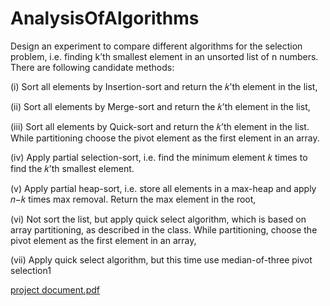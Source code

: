# AnalysisOfAlgorithms

Design an experiment to compare different algorithms for the selection problem, i.e. finding k’th smallest element in an unsorted list of n numbers. There are following candidate methods:


(i) Sort all elements by Insertion-sort and return the 𝑘’th element in the list,

(ii) Sort all elements by Merge-sort and return the 𝑘’th element in the list,

(iii) Sort all elements by Quick-sort and return the 𝑘’th element in the list. While partitioning choose the pivot element as the first element in an array.

(iv) Apply partial selection-sort, i.e. find the minimum element 𝑘 times to find the 𝑘’th smallest element.

(v) Apply partial heap-sort, i.e. store all elements in a max-heap and apply 𝑛−𝑘 times max removal. Return the max element in the root,

(vi) Not sort the list, but apply quick select algorithm, which is based on array partitioning, as described in the class. While partitioning, choose the pivot element as the first element in an array,

(vii) Apply quick select algorithm, but this time use median-of-three pivot selection1

[project document.pdf](https://github.com/holcay92/AnalysisOfAlgorithms/files/8681142/project.document.pdf)
